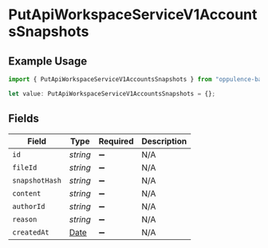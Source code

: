 # PutApiWorkspaceServiceV1AccountsSnapshots

## Example Usage

```typescript
import { PutApiWorkspaceServiceV1AccountsSnapshots } from "oppulence-backend-sdk/models/operations";

let value: PutApiWorkspaceServiceV1AccountsSnapshots = {};
```

## Fields

| Field                                                                                         | Type                                                                                          | Required                                                                                      | Description                                                                                   |
| --------------------------------------------------------------------------------------------- | --------------------------------------------------------------------------------------------- | --------------------------------------------------------------------------------------------- | --------------------------------------------------------------------------------------------- |
| `id`                                                                                          | *string*                                                                                      | :heavy_minus_sign:                                                                            | N/A                                                                                           |
| `fileId`                                                                                      | *string*                                                                                      | :heavy_minus_sign:                                                                            | N/A                                                                                           |
| `snapshotHash`                                                                                | *string*                                                                                      | :heavy_minus_sign:                                                                            | N/A                                                                                           |
| `content`                                                                                     | *string*                                                                                      | :heavy_minus_sign:                                                                            | N/A                                                                                           |
| `authorId`                                                                                    | *string*                                                                                      | :heavy_minus_sign:                                                                            | N/A                                                                                           |
| `reason`                                                                                      | *string*                                                                                      | :heavy_minus_sign:                                                                            | N/A                                                                                           |
| `createdAt`                                                                                   | [Date](https://developer.mozilla.org/en-US/docs/Web/JavaScript/Reference/Global_Objects/Date) | :heavy_minus_sign:                                                                            | N/A                                                                                           |